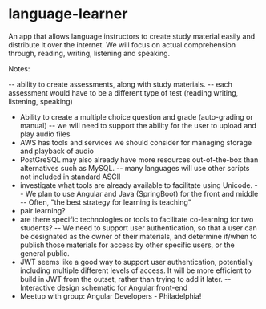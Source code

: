 # language-learner

An app that allows language instructors to create study material easily and distribute it over the internet. 
We will focus on actual comprehension through, reading, writing, listening and speaking.

Notes:

-- ability to create assessments, along with study materials.
-- each assessment would have to be a different type of test (reading writing, listening, speaking)
  - Ability to create a multiple choice question and grade (auto-grading or manual)
-- we will need to support the ability for the user to upload and play audio files
  - AWS has tools and services we should consider for managing storage and playback of audio
  - PostGreSQL may also already have more resources out-of-the-box than alternatives such as MySQL.
-- many languages will use other scripts not included in standard ASCII
  - investigate what tools are already available to facilitate using Unicode.
-- We plan to use Angular and Java (SpringBoot) for the front and middle
-- Often, "the best strategy for learning is teaching"
  - pair learning?
  - are there specific technologies or tools to facilitate co-learning for two students?
-- We need to support user authentication, so that a user can be designated as the owner of their materials, and determine if/when to publish those materials for access by other specific users, or the general public.
  - JWT seems like a good way to support user authentication, potentially including multiple different levels of access. It will be more efficient to build in JWT from the outset, rather than trying to add it later.
-- Interactive design schematic for Angular front-end
  - Meetup with group: Angular Developers - Philadelphia!
